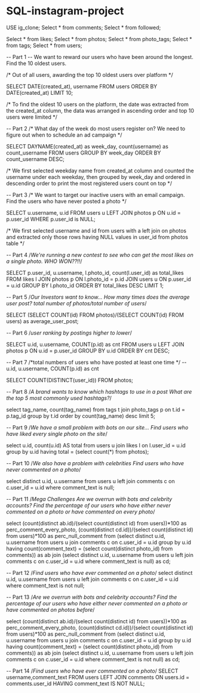 # SQL-instagram-project

USE ig_clone;
Select * from comments;
Select * from followed;

Select * from likes;
Select * from photos;
Select * from photo_tags;
Select * from tags;
Select * from users;


-- Part 1
-- We want to reward our users who have been around the longest. Find the 10 oldest users.

/* Out of all users, awarding the top 10 oldest users over platform */

SELECT DATE(created_at), username
FROM users
ORDER BY DATE(created_at)
LIMIT 10;

/* To find the oldest 10 users on the platform, the date was extracted from the created_at column, the data was arranged in ascending order 
and top 10 users were limited */


-- Part 2
/* What day of the week do most users register on? We need to figure out when to schedule an ad campaign */

SELECT DAYNAME(created_at) as week_day, count(username) as count_username
FROM users
GROUP BY week_day
ORDER BY count_username DESC;

/* We first selected weekday name from created_at column and counted the username under each weekday, then grouped by week_day 
and ordered in descending order to print the most registered users count on top */


-- Part 3
/* We want to target our inactive users with an email campaign. Find the users who have never posted a photo */

SELECT u.username, u.id
FROM users u
	LEFT JOIN photos p
		ON u.id = p.user_id
WHERE p.user_id is NULL;

/* We first selected username and id from users with a left join on photos and extracted only those rows having NULL values in user_id 
from photos table */


-- Part 4
/*We're running a new contest to see who can get the most likes on a single photo. WHO WON??!!*/

SELECT p.user_id, u.username, l.photo_id, count(l.user_id) as total_likes
FROM likes l
	JOIN photos p
		ON l.photo_id = p.id
	JOIN users u
		ON p.user_id = u.id
GROUP BY l.photo_id
ORDER BY total_likes DESC
LIMIT 1;


-- Part 5
/*Our Investors want to know... How many times does the average user post? total number of photos/total number of users*/

SELECT (SELECT COUNT(id) FROM photos)/(SELECT COUNT(id) FROM users) as average_user_post;


-- Part 6
/*user ranking by postings higher to lower*/

SELECT u.id, u.username, COUNT(p.id) as cnt
FROM users u
	LEFT JOIN photos p
		ON u.id = p.user_id
GROUP BY u.id
ORDER BY cnt DESC;


-- Part 7
/*total numbers of users who have posted at least one time */
-- u.id, u.username, COUNT(p.id) as cnt

SELECT COUNT(DISTINCT(user_id)) FROM photos;


-- Part 8
/*A brand wants to know which hashtags to use in a post
What are the top 5 most commonly used hashtags?*/

select tag_name, count(tag_name) 
from tags t
join photo_tags p
on t.id = p.tag_id
group by t.id 
order by count(tag_name) desc
limit 5;


-- Part 9
/*We have a small problem with bots on our site...
Find users who have liked every single photo on the site*/

select u.id, count(u.id) AS total
from users u
join likes l
on l.user_id = u.id
group by u.id
having total = (select count(*) from photos);


-- Part 10
/*We also have a problem with celebrities
Find users who have never commented on a photo*/

select distinct u.id, u.username
from users u
left join comments c
on c.user_id = u.id
where comment_text is null;


-- Part 11
/*Mega Challenges
Are we overrun with bots and celebrity accounts?
Find the percentage of our users who have either never commented on a photo or have commented on every photo*/

select (count(distinct ab.id)/(select count(distinct id) from users))*100 as perc_comment_every_photo, 
(count(distinct cd.id))/(select count(distinct id) from users)*100 as perc_null_comment from 
(select distinct u.id, u.username
from users u
join comments c
on c.user_id = u.id
group by u.id
having count(comment_text) = (select count(distinct photo_id) from comments)) as ab
join
(select distinct u.id, u.username
from users u
left join comments c
on c.user_id = u.id
where comment_text is null) as cd;


-- Part 12
/*Find users who have ever commented on a photo*/
select distinct u.id, u.username
from users u
left join comments c
on c.user_id = u.id
where comment_text is not null;


-- Part 13
/*Are we overrun with bots and celebrity accounts?
Find the percentage of our users who have either never commented on a photo or have commented on photos before*/

select (count(distinct ab.id)/(select count(distinct id) from users))*100 as perc_comment_every_photo, 
(count(distinct cd.id))/(select count(distinct id) from users)*100 as perc_null_comment from 
(select distinct u.id, u.username
from users u
join comments c
on c.user_id = u.id
group by u.id
having count(comment_text) = (select count(distinct photo_id) from comments)) as ab
join
(select distinct u.id, u.username
from users u
left join comments c
on c.user_id = u.id
where comment_text is not null) as cd;    


-- Part 14
/*Find users who have ever commented on a photo*/
SELECT username,comment_text
				FROM users
				LEFT JOIN comments ON users.id = comments.user_id
				HAVING comment_text IS NOT NULL;
